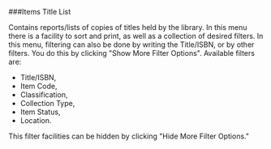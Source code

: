 ###Items Title List

Contains reports/lists of copies of titles held by the library. In this menu there is a facility to sort and print, as well as a collection of desired filters. In this menu, filtering can also be done by writing the Title/ISBN, or by other filters. You do this by clicking "Show More Filter Options". Available filters are: 
- Title/ISBN, 
- Item Code, 
- Classification, 
- Collection Type, 
- Item Status, 
- Location. 

This filter facilities can be hidden by clicking "Hide More Filter Options."
